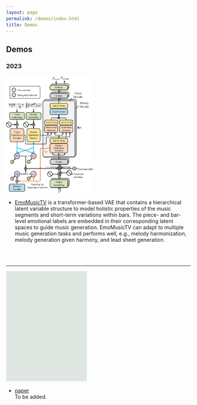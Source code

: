 ```yaml
---
layout: page
permalink: /demos/index.html
title: Demos
---
```


## Demos

### 2023     
<img src="/images/demo1.jpg" class="demopic" width="240" height="320"/>

- [EmoMusicTV](https://github.com/Tayjsl97/EmoMusicTV) is a transformer-based VAE that contains a hierarchical latent variable structure to model holistic properties of the music segments and short-term variations within bars. The piece- and bar-level emotional labels are embedded in their corresponding latent spaces to guide music generation. EmoMusicTV can adapt to multiple music generation tasks and performs well, e.g., melody harmonization, melody generation given harmony, and lead sheet generation.
<br>
<br>

---

<img src="/images/demo2.jpg" class="nonepic" width="220" height="300"/>

- [paper]()<br>
To be added.

